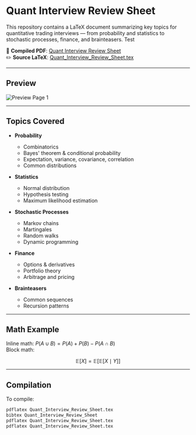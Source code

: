 # Quant Interview Review Sheet

This repository contains a LaTeX document summarizing key topics for quantitative trading interviews — from probability and statistics to stochastic processes, finance, and brainteasers.
Test

📄 **Compiled PDF**: [Quant Interview Review Sheet](Quant_Interview_Review_Sheet.pdf)  
✏️ **Source LaTeX**: [Quant_Interview_Review_Sheet.tex](Quant_Interview_Review_Sheet.tex)

---

## Preview

![Preview Page 1](preview_page1.png)

---

## Topics Covered

- **Probability**
  - Combinatorics
  - Bayes' theorem & conditional probability
  - Expectation, variance, covariance, correlation
  - Common distributions

- **Statistics**
  - Normal distribution
  - Hypothesis testing
  - Maximum likelihood estimation

- **Stochastic Processes**
  - Markov chains
  - Martingales
  - Random walks
  - Dynamic programming

- **Finance**
  - Options & derivatives
  - Portfolio theory
  - Arbitrage and pricing

- **Brainteasers**
  - Common sequences
  - Recursion patterns

---

## Math Example

Inline math: $P(A \cup B) = P(A) + P(B) - P(A \cap B)$  
Block math:

$$
\mathbb{E}[X] = \mathbb{E}[\mathbb{E}[X \mid Y]]
$$

---

## Compilation

To compile:

```bash
pdflatex Quant_Interview_Review_Sheet.tex
bibtex Quant_Interview_Review_Sheet
pdflatex Quant_Interview_Review_Sheet.tex
pdflatex Quant_Interview_Review_Sheet.tex

